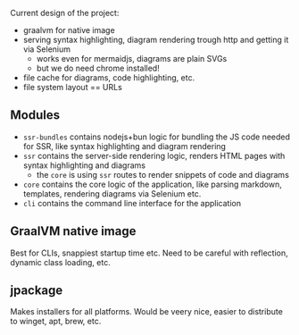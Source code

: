 

Current design of the project:
- graalvm for native image
- serving syntax highlighting, diagram rendering trough http and getting it via Selenium
  - works even for mermaidjs, diagrams are plain SVGs
  - but we do need chrome installed!
- file cache for diagrams, code highlighting, etc.
- file system layout == URLs



## Modules

- `ssr-bundles` contains nodejs+bun logic for bundling the JS code needed for SSR, like syntax highlighting and diagram rendering
- `ssr` contains the server-side rendering logic, renders HTML pages with syntax highlighting and diagrams
  - the `core` is using `ssr` routes to render snippets of code and diagrams
- `core` contains the core logic of the application, like parsing markdown, templates, rendering diagrams via Selenium etc.
- `cli` contains the command line interface for the application



## GraalVM native image

Best for CLIs, snappiest startup time etc.
Need to be careful with reflection, dynamic class loading, etc.


## jpackage

Makes installers for all platforms.
Would be veery nice, easier to distribute to winget, apt, brew, etc.

